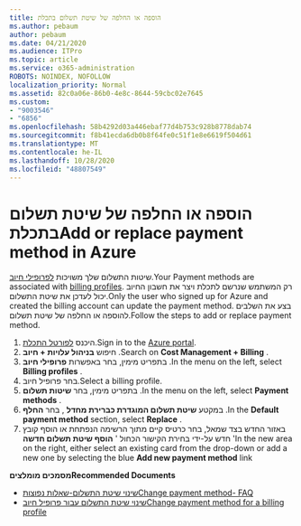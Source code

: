 ```yaml
---
title: הוספה או החלפה של שיטת תשלום בתכלת
ms.author: pebaum
author: pebaum
ms.date: 04/21/2020
ms.audience: ITPro
ms.topic: article
ms.service: o365-administration
ROBOTS: NOINDEX, NOFOLLOW
localization_priority: Normal
ms.assetid: 82c0a06e-86b0-4e8c-8644-59cbc02e7645
ms.custom:
- "9003546"
- "6856"
ms.openlocfilehash: 58b4292d03a446ebaf77d4b753c928b8778dab74
ms.sourcegitcommit: f8b41ecda6db0b8f64fe0c51f1e8e6619f504d61
ms.translationtype: MT
ms.contentlocale: he-IL
ms.lasthandoff: 10/28/2020
ms.locfileid: "48807549"
---
```

# <a name="add-or-replace-payment-method-in-azure"></a><span data-ttu-id="10121-102">הוספה או החלפה של שיטת תשלום בתכלת</span><span class="sxs-lookup"><span data-stu-id="10121-102">Add or replace payment method in Azure</span></span>

<span data-ttu-id="10121-103">שיטות התשלום שלך משויכות [לפרופילי חיוב](https://docs.microsoft.com/azure/billing/billing-how-to-change-credit-card?WT.mc_id=Portal-Microsoft_Azure_Support#change-payment-method-for-a-billing-profile).</span><span class="sxs-lookup"><span data-stu-id="10121-103">Your Payment methods are associated with [billing profiles](https://docs.microsoft.com/azure/billing/billing-how-to-change-credit-card?WT.mc_id=Portal-Microsoft_Azure_Support#change-payment-method-for-a-billing-profile).</span></span> <span data-ttu-id="10121-104">רק המשתמש שנרשם לתכלת ויצר את חשבון החיוב יכול לעדכן את שיטת התשלום.</span><span class="sxs-lookup"><span data-stu-id="10121-104">Only the user who signed up for Azure and created the billing account can update the payment method.</span></span> <span data-ttu-id="10121-105">בצע את השלבים להוספה או החלפה של שיטת תשלום.</span><span class="sxs-lookup"><span data-stu-id="10121-105">Follow the steps to add or replace payment method.</span></span>

1. <span data-ttu-id="10121-106">היכנס [לפורטל התכלת](https://portal.azure.com/).</span><span class="sxs-lookup"><span data-stu-id="10121-106">Sign in to the [Azure portal](https://portal.azure.com/).</span></span>
2. <span data-ttu-id="10121-107">חיפוש **בניהול עלויות + חיוב** .</span><span class="sxs-lookup"><span data-stu-id="10121-107">Search on **Cost Management + Billing** .</span></span>
3. <span data-ttu-id="10121-108">בתפריט מימין, בחר באפשרות **פרופילי חיוב** .</span><span class="sxs-lookup"><span data-stu-id="10121-108">In the menu on the left, select **Billing profiles** .</span></span>
4. <span data-ttu-id="10121-109">בחר פרופיל חיוב.</span><span class="sxs-lookup"><span data-stu-id="10121-109">Select a billing profile.</span></span>
5. <span data-ttu-id="10121-110">בתפריט מימין, בחר **שיטות תשלום** .</span><span class="sxs-lookup"><span data-stu-id="10121-110">In the menu on the left, select **Payment methods** .</span></span>
6. <span data-ttu-id="10121-111">במקטע **שיטת תשלום המוגדרת כברירת מחדל** , בחר **החלף** .</span><span class="sxs-lookup"><span data-stu-id="10121-111">In the **Default payment method** section, select **Replace** .</span></span>
7. <span data-ttu-id="10121-112">באזור החדש בצד שמאל, בחר כרטיס קיים מתוך הרשימה הנפתחת או הוסף קובץ חדש על-ידי בחירת הקישור הכחול ' **הוסף שיטת תשלום חדשה** '</span><span class="sxs-lookup"><span data-stu-id="10121-112">In the new area on the right, either select an existing card from the drop-down or add a new one by selecting the blue **Add new payment method** link</span></span>

<span data-ttu-id="10121-113">**מסמכים מומלצים**</span><span class="sxs-lookup"><span data-stu-id="10121-113">**Recommended Documents**</span></span>

- [<span data-ttu-id="10121-114">שינוי שיטת התשלום-שאלות נפוצות</span><span class="sxs-lookup"><span data-stu-id="10121-114">Change payment method- FAQ</span></span>](https://docs.microsoft.com/azure/billing/billing-how-to-change-credit-card?WT.mc_id=Portal-Microsoft_Azure_Support#frequently-asked-questions)
- [<span data-ttu-id="10121-115">שינוי שיטת התשלום עבור פרופיל חיוב</span><span class="sxs-lookup"><span data-stu-id="10121-115">Change payment method for a billing profile</span></span>](https://docs.microsoft.com/azure/cost-management-billing/manage/change-credit-card?WT.mc_id=Portal-Microsoft_Azure_Support#manage-credit-cards-for-a-microsoft-customer-agreement)
